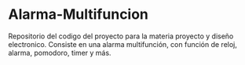 # Alarma-Multifuncion
Repositorio del codigo del proyecto para la materia proyecto y diseño electronico. Consiste en una alarma multifunción, con función de reloj, alarma, pomodoro, timer y más.
